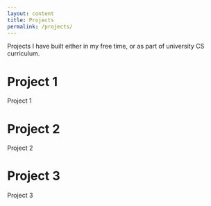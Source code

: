 ```yaml
---
layout: content
title: Projects
permalink: /projects/
---
```

Projects I have built either in my free time, or as part of university CS curriculum.

# Project 1

Project 1

# Project 2

Project 2

# Project 3

Project 3
